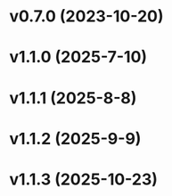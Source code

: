 # v0.7.0 (2023-10-20)
# v1.1.0 (2025-7-10)
# v1.1.1 (2025-8-8)
# v1.1.2 (2025-9-9)
# v1.1.3 (2025-10-23)
